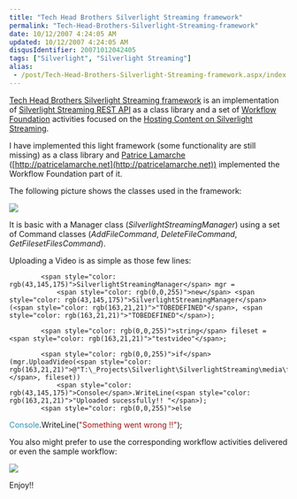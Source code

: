 ```yaml
---
title: "Tech Head Brothers Silverlight Streaming framework"
permalink: "Tech-Head-Brothers-Silverlight-Streaming-framework"
date: 10/12/2007 4:24:05 AM
updated: 10/12/2007 4:24:05 AM
disqusIdentifier: 20071012042405
tags: ["Silverlight", "Silverlight Streaming"]
alias:
 - /post/Tech-Head-Brothers-Silverlight-Streaming-framework.aspx/index.html
---
```

[Tech Head Brothers Silverlight Streaming framework](http://www.codeplex.com/THBSLSFramework) is an implementation of [Silverlight Streaming REST API](http://msdn2.microsoft.com/en-us/library/bb851621.aspx) as a class library and a set of [Workflow Foundation](http://msdn.microsoft.com/workflow/) activities focused on the [Hosting Content on Silverlight Streaming](http://msdn2.microsoft.com/en-us/library/bb802532.aspx).  

I have implemented this light framework (some functionality are still missing) as a class library and [Patrice Lamarche](http://www.techheadbrothers.com/Auteurs.aspx/patrice-lamarche) ([http://patricelamarche.net](http://patricelamarche.net)) implemented the Workflow Foundation part of it.  
<!-- more -->

The following picture shows the classes used in the framework:  

![](http://farm3.static.flickr.com/2404/1544834652_bb88cafa0d_o.jpg) 

It is basic with a Manager class (*SilverlightStreamingManager*) using a set of Command classes (*AddFileCommand*, *DeleteFileCommand*, *GetFilesetFilesCommand*).

Uploading a Video is as simple as those few lines:

            <span style="color: rgb(43,145,175)">SilverlightStreamingManager</span> mgr =
                <span style="color: rgb(0,0,255)">new</span> <span style="color: rgb(43,145,175)">SilverlightStreamingManager</span>(<span style="color: rgb(163,21,21)">"TOBEDEFINED"</span>, <span style="color: rgb(163,21,21)">"TOBEDEFINED"</span>);

            <span style="color: rgb(0,0,255)">string</span> fileset = <span style="color: rgb(163,21,21)">"testvideo"</span>;

            <span style="color: rgb(0,0,255)">if</span> (mgr.UploadVideo(<span style="color: rgb(163,21,21)">@"T:\_Projects\Silverlight\SilverlightStreaming\media\fiona.wmv"</span>, fileset))
                <span style="color: rgb(43,145,175)">Console</span>.WriteLine(<span style="color: rgb(163,21,21)">"Uploaded sucessfully!! "</span>);
            <span style="color: rgb(0,0,255)">else
</span>                <span style="color: rgb(43,145,175)">Console</span>.WriteLine(<span style="color: rgb(163,21,21)">"Something went wrong !!"</span>);

You also might prefer to use the corresponding workflow activities delivered or even the sample workflow:

![](http://farm3.static.flickr.com/2166/1544053443_2beb3e2919_o.jpg) 

Enjoy!!
